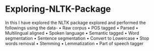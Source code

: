 # Exploring-NLTK-Package
In this I have explored the NLTK package explored and performed  the followings using the data-
• Raw corpus
• POS tagged
• Parsed
• Multilingual aligned
• Spoken language
• Semantic tagged
• Word segmentation
• Sentence segmentation
• Convert to Lowercase
• Stop words removal
• Stemming
• Lemmatization
• Part of speech tagger
